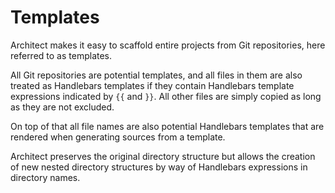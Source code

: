 # Templates

Architect makes it easy to scaffold entire projects from Git repositories, here referred to as templates.

All Git repositories are potential templates, and all files in them are also treated as Handlebars templates
if they contain Handlebars template expressions indicated by `{{` and `}}`. All other files are simply
copied as long as they are not excluded.

On top of that all file names are also potential Handlebars templates that are rendered when generating
sources from a template.

Architect preserves the original directory structure but allows the creation of new nested directory structures
by way of Handlebars expressions in directory names.
